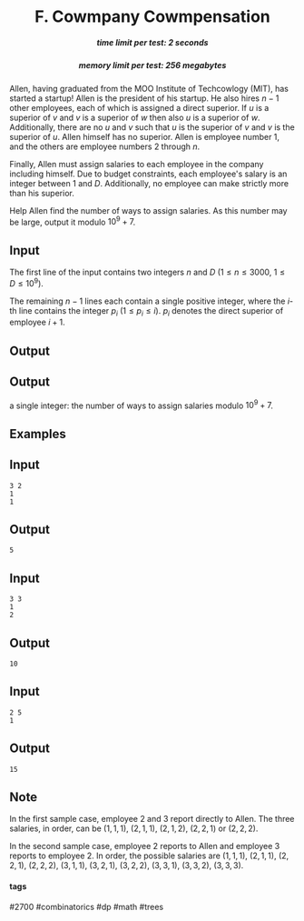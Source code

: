 <h1 style='text-align: center;'> F. Cowmpany Cowmpensation</h1>

<h5 style='text-align: center;'>time limit per test: 2 seconds</h5>
<h5 style='text-align: center;'>memory limit per test: 256 megabytes</h5>

Allen, having graduated from the MOO Institute of Techcowlogy (MIT), has started a startup! Allen is the president of his startup. He also hires $n-1$ other employees, each of which is assigned a direct superior. If $u$ is a superior of $v$ and $v$ is a superior of $w$ then also $u$ is a superior of $w$. Additionally, there are no $u$ and $v$ such that $u$ is the superior of $v$ and $v$ is the superior of $u$. Allen himself has no superior. Allen is employee number $1$, and the others are employee numbers $2$ through $n$.

Finally, Allen must assign salaries to each employee in the company including himself. Due to budget constraints, each employee's salary is an integer between $1$ and $D$. Additionally, no employee can make strictly more than his superior.

Help Allen find the number of ways to assign salaries. As this number may be large, output it modulo $10^9 + 7$.

## Input

The first line of the input contains two integers $n$ and $D$ ($1 \le n \le 3000$, $1 \le D \le 10^9$).

The remaining $n-1$ lines each contain a single positive integer, where the $i$-th line contains the integer $p_i$ ($1 \le p_i \le i$). $p_i$ denotes the direct superior of employee $i+1$.

## Output

## Output

 a single integer: the number of ways to assign salaries modulo $10^9 + 7$.

## Examples

## Input


```
3 2  
1  
1  

```
## Output


```
5  

```
## Input


```
3 3  
1  
2  

```
## Output


```
10  

```
## Input


```
2 5  
1  

```
## Output


```
15  

```
## Note

In the first sample case, employee 2 and 3 report directly to Allen. The three salaries, in order, can be $(1,1,1)$, $(2,1,1)$, $(2,1,2)$, $(2,2,1)$ or $(2,2,2)$.

In the second sample case, employee 2 reports to Allen and employee 3 reports to employee 2. In order, the possible salaries are $(1,1,1)$, $(2,1,1)$, $(2,2,1)$, $(2,2,2)$, $(3,1,1)$, $(3,2,1)$, $(3,2,2)$, $(3,3,1)$, $(3,3,2)$, $(3,3,3)$.



#### tags 

#2700 #combinatorics #dp #math #trees 